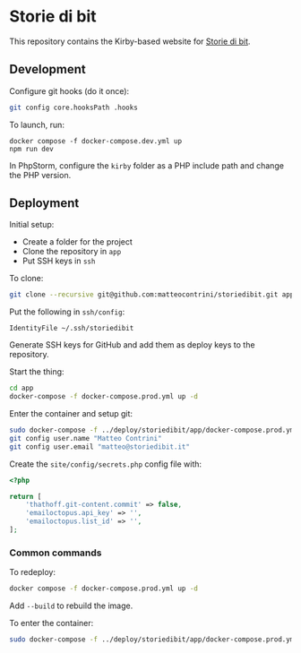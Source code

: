 # Storie di bit

This repository contains the Kirby-based website for [Storie di bit](https://storiedibit.it).

## Development

Configure git hooks (do it once):

```bash
git config core.hooksPath .hooks
```

To launch, run:

```
docker compose -f docker-compose.dev.yml up
npm run dev
```

In PhpStorm, configure the `kirby` folder as a PHP include path and change the PHP version.

## Deployment

Initial setup:

- Create a folder for the project
- Clone the repository in `app`
- Put SSH keys in `ssh`

To clone:

```bash
git clone --recursive git@github.com:matteocontrini/storiedibit.git app
```

Put the following in `ssh/config`:

```
IdentityFile ~/.ssh/storiedibit
```

Generate SSH keys for GitHub and add them as deploy keys to the repository.

Start the thing:

```bash
cd app
docker-compose -f docker-compose.prod.yml up -d
```

Enter the container and setup git:

```bash
sudo docker-compose -f ../deploy/storiedibit/app/docker-compose.prod.yml exec --user application kirby /bin/bash
git config user.name "Matteo Contrini"
git config user.email "matteo@storiedibit.it"
```

Create the `site/config/secrets.php` config file with:

```php
<?php

return [
    'thathoff.git-content.commit' => false,
    'emailoctopus.api_key' => '',
    'emailoctopus.list_id' => '',
];
```  

### Common commands

To redeploy:

```bash
docker compose -f docker-compose.prod.yml up -d
```

Add `--build` to rebuild the image.

To enter the container:

```bash
sudo docker-compose -f ../deploy/storiedibit/app/docker-compose.prod.yml exec --user application kirby /bin/bash
```
